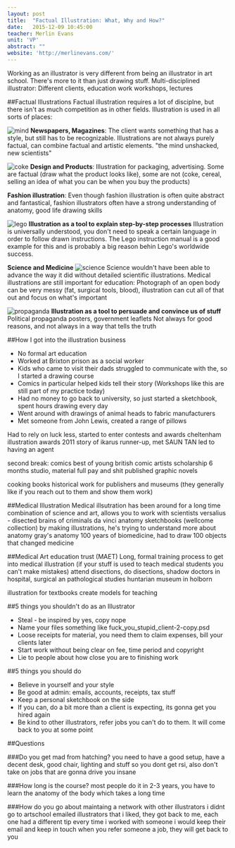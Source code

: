 ```yaml
---
layout: post
title:  "Factual Illustration: What, Why and How?"
date:   2015-12-09 10:45:00
teacher: Merlin Evans
unit: 'VP'
abstract: ""
website: 'http://merlinevans.com/'
---
```


Working as an illustrator is very different from being an illustrator in art school. There's more to it than just drawing stuff.
Multi-disciplined illustrator: Different clients, education work workshops, lectures

##Factual Illustrations
Factual illustration requires a lot of disciplne, but there isn't as much competition as in other fields. Illustration is used in all sorts of places:

![mind](http://www.kayleighbluck.co.uk/files/gimgs/3_the-mind-unshackled.jpg)
**Newspapers, Magazines**: The client wants something that has a style, but still has to be recognizable. Illustrations are not always purely factual, can combine factual and artistic elements. "the mind unshacked, new scientists"

![coke](http://cs9483.vk.me/u28589031/110768762/z_4fd3e82c.jpg)
**Design and Products**: Illustration for packaging, advertising. Some are factual (draw what the product looks like), some are not (coke, cereal, selling an idea of what you can be when you buy the products)

**Fashion illustration**: Even though fashion illustration is often quite abstract and fantastical, fashion illustrators often have a strong understanding of anatomy, good life drawing skills

![lego](https://s-media-cache-ak0.pinimg.com/736x/65/c2/f4/65c2f45cd3b2487933093e497ab04e94.jpg)
**Illustration as a tool to explain step-by-step processes**
Illustration is universally understood, you don't need to speak a certain language in order to follow drawn instructions.
The Lego instruction manual is a good example for this and is probably a big reason behin Lego's worldwide success.

**Science and Medicine**
![science](http://static1.squarespace.com/static/5112b863e4b081e5ce244dca/51390a29e4b0f3422dd4c436/51390a2ae4b0d066f235b6e8/1415881059432/Anatomy_1.jpg)
Science wouldn't have been able to advance the way it did without detailed scientific illustrations.
Medical illustrations are still important for education: Photograph of an open body can be very messy (fat, surgical tools, blood), illustration can cut all of that out and focus on what's important

![propaganda](http://www.jazjaz.net/wp-content/uploads/2009/08/ChineseCulturalRevolutionWorkerPeasantSoldierPropaganda.jpg)
**Illustration as a tool to persuade and convince us of stuff**
Political propaganda posters, government leaflets
Not always for good reasons, and not always in a way that tells the truth

##How I got into the illustration business
- No formal art education
- Worked at Brixton prison as a social worker
- Kids who came to visit their dads struggled to communicate with the, so I started a drawing course
- Comics in particular helped kids tell their story (Workshops like this are still part of my practice today)
- Had no money to go back to university, so just started a sketchbook, spent hours drawing every day
- Went around with drawings of animal heads to fabric manufacturers
- Met someone from John Lewis, created a range of pillows

Had to rely on luck less, started to enter contests and awards
cheltenham illustration awards 2011
story of ikarus
runner-up, met SAUN TAN
led to having an agent

second break: comics 
best of young british comic artists scholarship
6 months studio, material full pay and shit
published graphic novels

cooking books
historical work for publishers and museums (they generally like if you reach out to them and show them work)

##Medical Illustration
Medical illsutration has been around for a long time
combination of science and art, allows you to work with scientists
versalius - disected brains of criminals
da vinci anatomy sketchbooks (wellcome collection)
by making illustrations, he's trying to understand more about anatomy
gray's anatomy
100 years of biomedicine, had to draw 100 objects that changed medicine

##Medical Art education trust (MAET)
Long, formal training process to get into medical illustration (if your stuff is used to teach medical students you can't make mistakes)
attend disections, do disections, shadow doctors in hospital, surgical an pathological studies
huntarian museum in holborn

illustration for textbooks
create models for teaching

##5 things you shouldn't do as an Illustrator

- Steal - be inspired by yes, copy nope
- Name your files something like fuck_you_stupid_client-2-copy.psd
- Loose receipts for material, you need them to claim expenses, bill your clients later
- Start work without being clear on fee, time period and copyright
- Lie to people about how close you are to finishing work

##5 things you should do

- Believe in yourself and your style
- Be good at admin: emails, accounts, receipts, tax stuff
- Keep a personal sketchbook on the side
- If you can, do a bit more than a client is expecting, its gonna get you hired again
- Be kind to other illustrators, refer jobs you can't do to them. It will come back to you at some point

##Questions

###Do you get mad from hatching?
you need to have a good setup, have a decent desk, good chair, lighting and stuff so you dont get rsi, also don't take on jobs that are gonna drive you insane

###How long is the course?
most people do it in 2-3 years, you have to learn the anatomy of the body which takes a long time

###How do you go about maintaing a network with other illustrators
i didnt go to artschool
emailed illustrators that i liked, they got back to me, each one had a different tip
every time i worked with someone i would keep their email and keep in touch
when you refer someone a job, they will get back to you